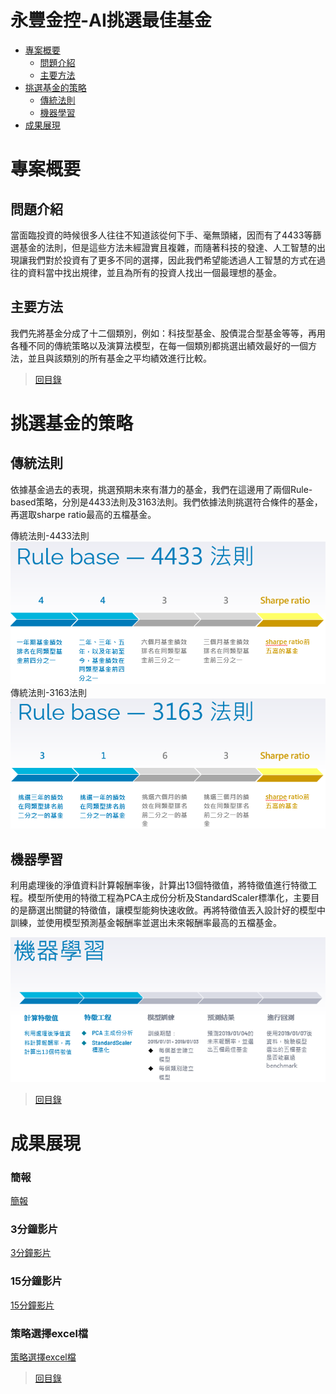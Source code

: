 # 永豐金控-AI挑選最佳基金
- [專案概要](#專案概要)
  - [問題介紹](#問題介紹-)
  - [主要方法](#主要方法-)
- [挑選基金的策略](#挑選基金的策略)
  - [傳統法則](#傳統法則)
  - [機器學習](#機器學習)
- [成果展現](#成果展現)

  
# 專案概要
## 問題介紹 
當面臨投資的時候很多人往往不知道該從何下手、毫無頭緒，因而有了4433等篩選基金的法則，但是這些方法未經證實且複雜，而隨著科技的發達、人工智慧的出現讓我們對於投資有了更多不同的選擇，因此我們希望能透過人工智慧的方式在過往的資料當中找出規律，並且為所有的投資人找出一個最理想的基金。


## 主要方法 
我們先將基金分成了十二個類別，例如：科技型基金、股債混合型基金等等，再用各種不同的傳統策略以及演算法模型，在每一個類別都挑選出績效最好的一個方法，並且與該類別的所有基金之平均績效進行比較。


>[回目錄](#永豐金控-AI挑選最佳基金)

# 挑選基金的策略
## 傳統法則
依據基金過去的表現，挑選預期未來有潛力的基金，我們在這邊用了兩個Rule-based策略，分別是4433法則及3163法則。我們依據法則挑選符合條件的基金，再選取sharpe ratio最高的五檔基金。

傳統法則-4433法則
![image](https://github.com/cathy0/fintech_project/blob/main/4433.png)
傳統法則-3163法則
![image](https://github.com/cathy0/fintech_project/blob/main/3163.png)
  

## 機器學習
利用處理後的淨值資料計算報酬率後，計算出13個特徵值，將特徵值進行特徵工程。模型所使用的特徵工程為PCA主成份分析及StandardScaler標準化，主要目的是篩選出關鍵的特徵值，讓模型能夠快速收斂。再將特徵值丟入設計好的模型中訓練，並使用模型預測基金報酬率並選出未來報酬率最高的五檔基金。

![image](https://github.com/cathy0/fintech_project/blob/main/ml.png)

>[回目錄](#永豐金控-AI挑選最佳基金)

# 成果展現
### 簡報
[簡報]()
### 3分鐘影片
[3分鐘影片]()
### 15分鐘影片
[15分鐘影片]()
### 策略選擇excel檔
[策略選擇excel檔]()

>[回目錄](#永豐金控-AI挑選最佳基金)
